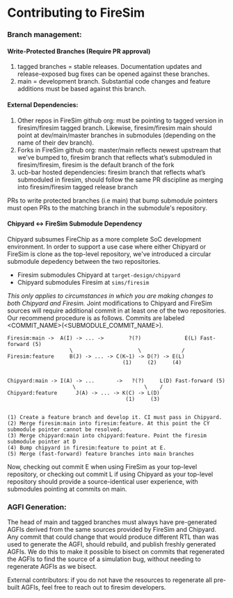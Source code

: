 Contributing to FireSim
=============================

### Branch management:

#### Write-Protected Branches (Require PR approval)
1) tagged branches = stable releases. Documentation updates and release-exposed bug fixes can be opened against these branches.
2) main = development branch. Substantial code changes and feature additions must be based against this branch.

#### External Dependencies:
1) Other repos in FireSim github org: must be pointing to tagged version in firesim/firesim tagged branch. Likewise, firesim/firesim main should point at dev/main/master branches in submodules (depending on the name of their dev branch).
2) Forks in FireSim github org: master/main reflects newest upstream that we’ve bumped to, firesim branch that reflects what’s submoduled in firesim/firesim, firesim is the default branch of the fork
3) ucb-bar hosted dependencies: firesim branch that reflects what’s submoduled in firesim, should follow the same PR discipline as merging into firesim/firesim tagged release branch

PRs to write protected branches (i.e main) that bump submodule pointers must open PRs to the matching branch in the submodule's repository.

#### Chipyard <-> FireSim Submodule Dependency

Chipyard subsumes FireChip as a more complete SoC development environment.
In order to support a use case where either Chipyard or FireSim is clone as the top-level repository, we've introduced a circular submodule depedency between the two repositories.

- Firesim submodules Chipyard at `target-design/chipyard`
- Chipyard submodules Firesim at `sims/firesim`

*This only applies to circumstances in which you are making changes to both Chipyard and Firesim.*
Joint modifications to Chipyard and FireSim sources will require additional commit in at least one of the two repositories.
Our recommend procedure is as follows.
Commits are labeled <COMMIT_NAME>(<SUBMODULE_COMMIT_NAME>).

```
Firesim:main ->  A(I) -> ... ->        ?(?)              E(L) Fast-forward (5)
                    \                     \             /
Firesim:feature     B(J) -> ... -> C(K~1) -> D(?) -> E(L)
                                     (1)     (2)     (4)


Chipyard:main -> I(A) -> ...       ->   ?(?)     L(D) Fast-forward (5)
                     \                      \    /
Chipyard:feature      J(A) -> ... -> K(C) -> L(D)
                                      (1)     (3)


(1) Create a feature branch and develop it. CI must pass in Chipyard.
(2) Merge firesim:main into firesim:feature. At this point the CY submodule pointer cannot be resolved.
(3) Merge chipyard:main into chipyard:feature. Point the firesim submodule pointer at D
(4) Bump chipyard in firesim:feature to point at E.
(5) Merge (fast-forward) feature branches into main branches
```

Now, checking out commit E when using FireSim as your top-level repository, or checking out commit L if using Chipyard as your top-level repository should provide a source-identical user experience, with submodules pointing at commits on main.

### AGFI Generation:

The head of main and tagged branches must always have pre-generated AGFIs derived from the same sources provided by FireSim and Chipyard. Any commit that could change that would produce different RTL than was used to generate the AGFI, should rebuild, and publish freshly generated AGFIs. We do this to make it possible to bisect on commits that regenerated the AGFIs to find the source of a simulation bug, without needing to regenerate AGFIs as we bisect.

External contributors: if you do not have the resources to regenerate all pre-built AGFIs, feel free to reach out to firesim developers.

